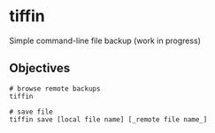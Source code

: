 # tiffin
Simple command-line file backup (work in progress)

Objectives
---

    # browse remote backups
    tiffin

    # save file
    tiffin save [local file name] [_remote file name_]

